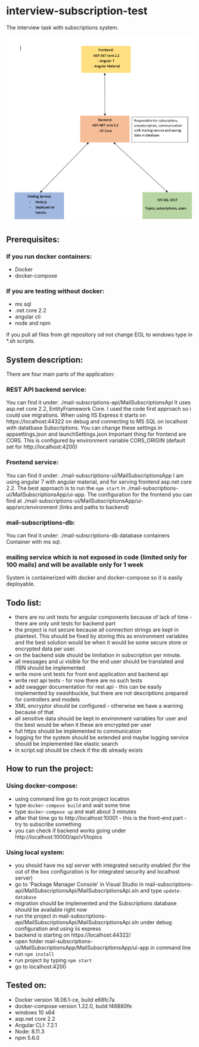 # interview-subscription-test
The interview task with subscriptions system.

![Schema image](https://github.com/mateo1985/interview-subscription-test/blob/master/app-schema.PNG "Schema")

## Prerequisites:
### If you run docker containers:
- Docker
- docker-compose

### If you are testing without docker:
- ms sql
- .net core 2.2
- angular cli
- node and npm

If you pull all files from git repository od not change EOL to windows type in *.sh scripts.

## System description:
There are four main parts of the application:
### REST API backend service:
  You can find it under: ./mail-subscriptions-api/MailSubscriptionsApi
  It uses asp.net core 2.2, EntityFramework Core. I used the code first approach so i could use migrations.
  When using IIS Express it starts on https://localhost:44322 on debug and connecting to MS SQL on localhost with datatbase Subscriptions.
  You can change these settings in appsettings.json and launchSettings.json
  Important thing for frontend are CORS. This is configured by environment variable CORS_ORIGIN (default set for http://localhost:4200)
  
### Frontend service:
  You can find it under: ./mail-subscriptions-ui/MailSubscriptionsApp
  I am using angular 7 with angular material, and for serving frontend asp.net core 2.2.
  The best approach is to run the `npm start` in ./mail-subscriptions-ui/MailSubscriptionsApp/ui-app. 
  The configuration for the frontend you can find at ./mail-subscriptions-ui/MailSubscriptionsApp/ui-app/src/environment (links and paths to backend)
  
### mail-subscriptions-db:
  You can find it under: ./mail-subscriptions-db
  database containers
  Container with ms sql.
  
### mailing service which is not exposed in code (limited only for 100 mails) and will be available only for 1 week
  
System is containerized with docker and docker-compose so it is easily deployable.
  

## Todo list:
- there are no unit tests for angular components because of lack of time - there are only unit tests for backend part
- the project is not secure because all connection strings are kept in plaintext. This should be fixed by storing this as environment variables and the best solution would be
  when it would be some secure store or encrypted data per user.
- on the backend side should be limitation in subscription per minute.
- all messages and ui visible for the end user should be translated and I18N should be implemented
- write more unit tests for front end application and backend api
- write rest api tests - for now there are no such tests
- add swagger documentation for rest api - this can be easily implemented by swashbuckle, but there are not descriptions prepared for controllers and models
- XML encryptor should be configured - otherwise we have a warning because of that
- all sensitive data should be kept in environment variables for user and the best would be when it these are encrypted per user
- full https should be implemented to communication
- logging for the system should be extended and maybe logging service should be implemented like elastic search
- in script.sql should be check if the db already exists


## How to run the project:

### Using docker-compose:
- using command line go to root project location
- type `docker-compose build` and wait some time
- type `docker-compose up` and wait about 3 minutes
- after that time go to http://localhost:10001 - this is the front-end part - try to subscribe something
- you can check if backend works going under http://localhost:10000/api/v1/topics

### Using local system:
- you should have ms sql server with integrated security enabled (for the out of the box configuration is for integrated security and localhost server)
- go to 'Package Manager Console' in Visual Studio in mail-subscriptions-api/MailSubscriptionsApi/MailSubscriptionsApi.sln and type `update-database`
- migration should be implemented and the Subscriptions database should be available right now
- run the project in mail-subscriptions-api/MailSubscriptionsApi/MailSubscriptionsApi.sln under debug configuration and using iis express
- backend is starting on https://localhost:44322/
- open folder mail-subscriptions-ui/MailSubscriptionsApp/MailSubscriptionsApp/ui-app in command line
- run `npm install`
- run project by typing `npm start`
- go to localhost:4200

## Tested on:
- Docker version 18.06.1-ce, build e68fc7a
- docker-compose version 1.22.0, build f46880fe
- windows 10 x64
- asp.net core 2.2
- Angular CLI: 7.2.1
- Node: 8.11.3
- npm 5.6.0






